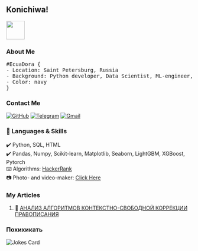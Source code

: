 ## Konichiwa! 
<img src="https://media.giphy.com/media/VgCDAzcKvsR6OM0uWg/giphy.gif" width="50">

### About Me
<pre>
#EcuaDora { 
- Location: Saint Petersburg, Russia
- Background: Python developer, Data Scientist, ML-engineer, Analyst, have front-end developer nackground
- Color: navy
}
</pre>


### Contact Me

 [![GitHub](https://img.shields.io/badge/GitHub-%2312100E.svg?&style=for-the-badge&logo=GitHub&logoColor=white)](https://github.com/EcuaDora) 
 [![Telegram](https://img.shields.io/badge/Telegram-%231DA1F2.svg?&style=for-the-badge&logo=Telegram&logoColor=white)](https://t.me/fabula_of_vagus) 
 [![Gmail](https://img.shields.io/badge/Gmail-D14836?&style=for-the-badge&logo=Gmail&logoColor=white)](mailto:FedotovaDora@yandex.ru) 

### 🔧 Languages & Skills

 ✔️ Python, SQL, HTML  <br/>
 ✔️ Pandas, Numpy, Scikit-learn, Matplotlib, Seaborn, LightGBM, XGBoost, Pytorch <br/>
 ⌨️ Algorithms: [HackerRank](https://www.hackerrank.com/FedotovaDora?hr_r=1) <br/>
 📷 Photo- and video-maker: [Click Here](https://vk.com/fabula_of_vagus) <br/>

### My Articles

1. 🌱 [АНАЛИЗ АЛГОРИТМОВ КОНТЕКСТНО-СВОБОДНОЙ КОРРЕКЦИИ ПРАВОПИСАНИЯ](https://nnb.etu.ru/assets/files/rezultaty/mag/2023/tom3_nnb-2023-1.pdf)

### Похихикать

![Jokes Card](https://readme-jokes.vercel.app/api)


